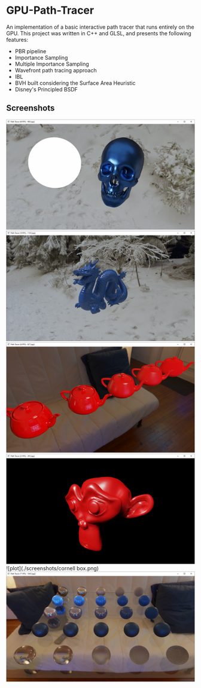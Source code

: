 # GPU-Path-Tracer
An implementation of a basic interactive path tracer that runs entirely on the GPU. This project was written in C++ and GLSL, and presents the following features:
- PBR pipeline
- Importance Sampling
- Multiple Importance Sampling
- Wavefront path tracing approach
- IBL
- BVH built considering the Surface Area Heuristic
- Disney's Principled BSDF

## Screenshots
![plot](./screenshots/cranio.png)
![plot](./screenshots/dragon.png)
![plot](./screenshots/teapots.png)
![plot](./screenshots/monkey.png)
![plot](./screenshots/cornell box.png)
![plot](./screenshots/spheres.png)
